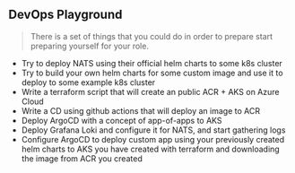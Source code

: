 ## DevOps Playground

> There is a set of things that you could do in order to prepare start preparing yourself for your role.

- Try to deploy NATS using their official helm charts to some k8s cluster
- Try to build your own helm charts for some custom image and use it to deploy to some example k8s cluster
- Write a terraform script that will create an public ACR + AKS on Azure Cloud
- Write a CD using github actions that will deploy an image to ACR
- Deploy ArgoCD with a concept of app-of-apps to AKS
- Deploy Grafana Loki and configure it for NATS, and start gathering logs
- Configure ArgoCD to deploy custom app using your previously created helm charts to AKS you have created with terraform and downloading the image from ACR you created

